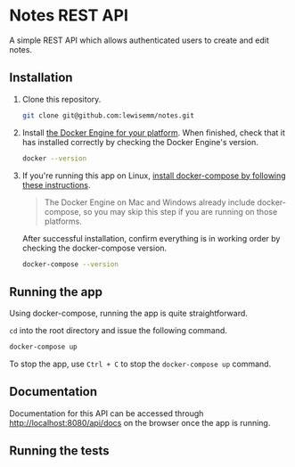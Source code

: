 # Notes REST API
A simple REST API which allows authenticated users to create and edit notes.

## Installation
1. Clone this repository.

    ```sh
    git clone git@github.com:lewisemm/notes.git
    ```
2. Install [the Docker Engine for your platform](https://docs.docker.com/install/). When finished, check that it has installed correctly by checking the Docker Engine's version.

    ```sh
    docker --version
    ```
3. If you're running this app on Linux, [install docker-compose by following these instructions](https://docs.docker.com/compose/install/#install-compose).
    > The Docker Engine on Mac and Windows already include docker-compose, so you may skip this step if you are running on those platforms.

    After successful installation, confirm everything is in working order by checking the docker-compose version.

    ```sh
    docker-compose --version
    ```

## Running the app
Using docker-compose, running the app is quite straightforward.

`cd` into the root directory and issue the following command.

```sh
docker-compose up
```

To stop the app, use `Ctrl + C` to stop the `docker-compose up` command.


## Documentation
Documentation for this API can be accessed through [http://localhost:8080/api/docs](http://localhost:8080/api/docs)  on the browser once the app is running.


## Running the tests

